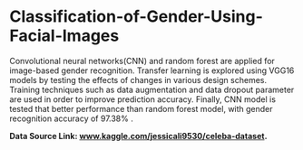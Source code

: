 # Classification-of-Gender-Using-Facial-Images

Convolutional neural networks(CNN) and random forest are applied for image-based gender recognition. Transfer learning is explored using VGG16 models by testing the effects of changes in various design schemes. Training techniques such as data augmentation and data dropout parameter are used in order to improve prediction accuracy. Finally, CNN model is tested that better performance than random forest model, with gender recognition accuracy of 97.38% . 

**Data Source Link: www.kaggle.com/jessicali9530/celeba-dataset.**
